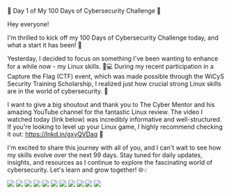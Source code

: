 🔐 Day 1 of My 100 Days of Cybersecurity Challenge 🔐

Hey everyone!

I'm thrilled to kick off my 100 Days of Cybersecurity Challenge today, and what a start it has been! 🚀

Yesterday, I decided to focus on something I've been wanting to enhance for a while now - my Linux skills. 🐧💻 During my recent participation in a Capture the Flag (CTF) event, which was made possible through the WiCyS Security Training Scholarship, I realized just how crucial strong Linux skills are in the world of cybersecurity. 💪

I want to give a big shoutout and thank you to The Cyber Mentor and his amazing YouTube channel for the fantastic Linux review. The video I watched today (link below) was incredibly informative and well-structured. If you're looking to level up your Linux game, I highly recommend checking it out: https://lnkd.in/gxyQVDaq 🎥

I'm excited to share this journey with all of you, and I can't wait to see how my skills evolve over the next 99 days. Stay tuned for daily updates, insights, and resources as I continue to explore the fascinating world of cybersecurity. Let's learn and grow together! 🌐💡

<img src="https://github.com/Nisha318/100-Days-of-Cybersecurity/blob/main/images/Linux1.jpg">
<img src="https://github.com/Nisha318/100-Days-of-Cybersecurity/blob/main/images/Linux2.jpg">
<img src="https://github.com/Nisha318/100-Days-of-Cybersecurity/blob/main/images/Linux3.jpg">
<img src="https://github.com/Nisha318/100-Days-of-Cybersecurity/blob/main/images/Linux4.jpg">
<img src="https://github.com/Nisha318/100-Days-of-Cybersecurity/blob/main/images/Linux5.jpg">
<img src="https://github.com/Nisha318/100-Days-of-Cybersecurity/blob/main/images/Linux6.jpg">
<img src="https://github.com/Nisha318/100-Days-of-Cybersecurity/blob/main/images/Linux7.jpg">
<img src="https://github.com/Nisha318/100-Days-of-Cybersecurity/blob/main/images/Linux8.jpg">
<img src="https://github.com/Nisha318/100-Days-of-Cybersecurity/blob/main/images/Linux9.jpg">
<img src="https://github.com/Nisha318/100-Days-of-Cybersecurity/blob/main/images/Linux10.jpg">
<img src="https://github.com/Nisha318/100-Days-of-Cybersecurity/blob/main/images/Linux11.jpg">
